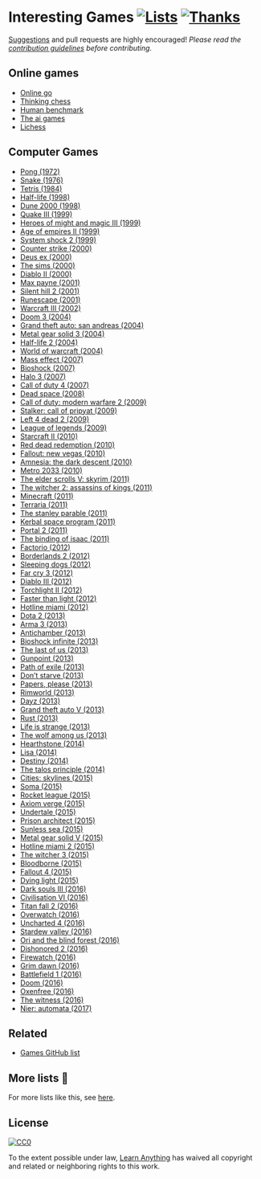 # Interesting Games [![Lists](https://img.shields.io/badge/More%20Lists-🔖-blue.svg)](https://github.com/learn-anything/learn-anything/wiki/Curated-Lists) [![Thanks](https://img.shields.io/badge/Say%20Thanks-💗-ff69b4.svg)](https://www.patreon.com/learnanything)
[Suggestions](../../issues/) and pull requests are highly encouraged! *Please read the [contribution guidelines](contributing.md) before contributing.*

## Online games
- [Online go](https://online-go.com/play)
- [Thinking chess](http://www.bewitched.com/chess/)
- [Human benchmark](https://www.humanbenchmark.com/tests/memory)
- [The ai games](http://theaigames.com/)
- [Lichess](https://lichess.org/)

## Computer Games
- [Pong (1972)](http://www.wikiwand.com/en/Pong)
- [Snake (1976)](http://www.wikiwand.com/en/Snake)
- [Tetris (1984)](http://www.wikiwand.com/en/Tetris)
- [Half-life (1998)](http://www.wikiwand.com/en/Half-Life_(video_game))
- [Dune 2000 (1998)](http://www.wikiwand.com/en/Dune_2000)
- [Quake III (1999)](http://www.wikiwand.com/en/Quake_III_Arena)
- [Heroes of might and magic III (1999)](http://www.wikiwand.com/en/Heroes_of_Might_and_Magic_III)
- [Age of empires II (1999)](http://www.wikiwand.com/en/Age_of_Empires_II)
- [System shock 2 (1999)](http://www.wikiwand.com/en/System_Shock_2)
- [Counter strike (2000)](https://my.mindnode.com/t17mZNVbgfHyPdT5UrokGrnZswvyjxzyizpfWnuC)
- [Deus ex (2000)](http://www.wikiwand.com/en/Deus_Ex_(video_game))
- [The sims (2000)](http://www.wikiwand.com/en/The_Sims)
- [Diablo II (2000)](http://www.wikiwand.com/en/Diablo_II)
- [Max payne (2001)](http://www.wikiwand.com/en/Max_Payne)
- [Silent hill 2 (2001)](http://www.wikiwand.com/en/Silent_Hill_2)
- [Runescape (2001)](http://www.wikiwand.com/en/RuneScape)
- [Warcraft III (2002)](http://www.wikiwand.com/en/Warcraft_III:_Reign_of_Chaos)
- [Doom 3 (2004)](http://www.wikiwand.com/en/Doom_3)
- [Grand theft auto: san andreas (2004)](http://www.wikiwand.com/en/Grand_Theft_Auto:_San_Andreas)
- [Metal gear solid 3 (2004)](http://www.wikiwand.com/en/Metal_Gear_Solid_3:_Snake_Eater)
- [Half-life 2 (2004)](http://www.wikiwand.com/en/Half-Life_2)
- [World of warcraft (2004)](http://www.wikiwand.com/en/World_of_Warcraft)
- [Mass effect (2007)](http://www.wikiwand.com/en/Mass_Effect)
- [Bioshock (2007)](http://www.wikiwand.com/en/BioShock)
- [Halo 3 (2007)](http://www.wikiwand.com/en/Halo_3)
- [Call of duty 4 (2007)](http://www.wikiwand.com/en/Call_of_Duty_4:_Modern_Warfare)
- [Dead space (2008)](http://www.wikiwand.com/en/Dead_Space_(2008_video_game))
- [Call of duty: modern warfare 2 (2009)](http://www.wikiwand.com/en/Call_of_Duty:_Modern_Warfare_2)
- [Stalker: call of pripyat (2009)](http://www.wikiwand.com/en/S.T.A.L.K.E.R.:_Call_of_Pripyat)
- [Left 4 dead 2 (2009)](http://www.wikiwand.com/en/Left_4_Dead_2)
- [League of legends (2009)](https://my.mindnode.com/m1jLqAvaGq6hPxynbbxLmwTjE3yNJQ1M1qoijpu5)
- [Starcraft II (2010)](http://www.wikiwand.com/en/StarCraft_II:_Wings_of_Liberty)
- [Red dead redemption (2010)](http://www.wikiwand.com/en/Red_Dead_Redemption)
- [Fallout: new vegas (2010)](http://www.wikiwand.com/en/Fallout:_New_Vegas)
- [Amnesia: the dark descent (2010)](http://www.wikiwand.com/en/Amnesia:_The_Dark_Descent)
- [Metro 2033 (2010)](http://www.wikiwand.com/en/Metro_2033_(video_game))
- [The elder scrolls V: skyrim (2011)](http://www.wikiwand.com/en/The_Elder_Scrolls_V:_Skyrim)
- [The witcher 2: assassins of kings (2011)](http://www.wikiwand.com/en/The_Witcher_2:_Assassins_of_Kings)
- [Minecraft (2011)](http://www.wikiwand.com/en/Minecraft)
- [Terraria (2011)](http://www.wikiwand.com/en/Terraria)
- [The stanley parable (2011)](http://www.wikiwand.com/en/The_Stanley_Parable)
- [Kerbal space program (2011)](http://www.wikiwand.com/en/Kerbal_Space_Program)
- [Portal 2 (2011)](http://www.wikiwand.com/en/Portal_2)
- [The binding of isaac (2011)](http://www.wikiwand.com/en/The_Binding_of_Isaac_(video_game))
- [Factorio (2012)](http://www.wikiwand.com/en/Factorio)
- [Borderlands 2 (2012)](http://www.wikiwand.com/en/Borderlands_2)
- [Sleeping dogs (2012)](http://www.wikiwand.com/en/Sleeping_Dogs_(video_game))
- [Far cry 3 (2012)](http://www.wikiwand.com/en/Far_Cry_3)
- [Diablo III (2012)](http://www.wikiwand.com/en/Diablo_III)
- [Torchlight II (2012)](http://www.wikiwand.com/en/Torchlight_II)
- [Faster than light (2012)](http://www.wikiwand.com/en/Faster-than-light)
- [Hotline miami (2012)](http://www.wikiwand.com/en/Hotline_Miami)
- [Dota 2 (2013)](http://www.wikiwand.com/en/Dota_2)
- [Arma 3 (2013)](http://www.wikiwand.com/en/ARMA_3)
- [Antichamber (2013)](http://www.wikiwand.com/en/Antichamber)
- [Bioshock infinite (2013)](http://www.wikiwand.com/en/BioShock_Infinite)
- [The last of us (2013)](http://www.wikiwand.com/en/The_Last_of_Us)
- [Gunpoint (2013)](http://www.wikiwand.com/en/Gunpoint_(video_game))
- [Path of exile (2013)](http://www.wikiwand.com/en/Path_of_Exile)
- [Don’t starve (2013)](http://www.wikiwand.com/en/Don%27t_Starve)
- [Papers, please (2013)](http://www.wikiwand.com/en/Papers,_Please)
- [Rimworld (2013)](http://www.wikiwand.com/en/RimWorld)
- [Dayz (2013)](http://www.wikiwand.com/en/DayZ_(video_game))
- [Grand theft auto V (2013)](http://www.wikiwand.com/en/Grand_Theft_Auto_V)
- [Rust (2013)](http://www.wikiwand.com/en/Rust_(video_game))
- [Life is strange (2013)](http://www.wikiwand.com/en/Life_Is_Strange)
- [The wolf among us (2013)](http://www.wikiwand.com/en/The_Wolf_Among_Us)
- [Hearthstone (2014)](http://www.wikiwand.com/en/Hearthstone_(video_game))
- [Lisa (2014)](http://www.wikiwand.com/en/Lisa_(video_game))
- [Destiny (2014)](http://www.wikiwand.com/en/Destiny_(video_game))
- [The talos principle (2014)](http://www.wikiwand.com/en/The_Talos_Principle)
- [Cities: skylines (2015)](http://www.wikiwand.com/en/Cities:_Skylines)
- [Soma (2015)](http://www.wikiwand.com/en/Soma_(video_game))
- [Rocket league (2015)](http://www.wikiwand.com/en/Rocket_League)
- [Axiom verge (2015)](http://www.wikiwand.com/en/Axiom_Verge)
- [Undertale (2015)](http://www.wikiwand.com/en/Undertale)
- [Prison architect (2015)](http://www.wikiwand.com/en/Prison_Architect)
- [Sunless sea (2015)](http://www.wikiwand.com/en/Sunless_Sea)
- [Metal gear solid V (2015)](http://www.wikiwand.com/en/Metal_Gear_Solid_V:_The_Phantom_Pain)
- [Hotline miami 2 (2015)](http://www.wikiwand.com/en/Hotline_Miami_2:_Wrong_Number)
- [The witcher 3 (2015)](http://www.wikiwand.com/en/The_Witcher_3:_Wild_Hunt)
- [Bloodborne (2015)](http://www.wikiwand.com/en/Bloodborne)
- [Fallout 4 (2015)](http://www.wikiwand.com/en/Fallout_4)
- [Dying light (2015)](http://www.wikiwand.com/en/Dying_Light)
- [Dark souls III (2016)](http://www.wikiwand.com/en/Dark_Souls_III)
- [Civilisation VI (2016)](http://www.wikiwand.com/en/Civilization_VI)
- [Titan fall 2 (2016)](http://www.wikiwand.com/en/Titanfall_2)
- [Overwatch (2016)](http://www.wikiwand.com/en/Overwatch_(video_game))
- [Uncharted 4 (2016)](http://www.wikiwand.com/en/Uncharted_4:_A_Thief%27s_End)
- [Stardew valley (2016)](http://www.wikiwand.com/en/Stardew_Valley)
- [Ori and the blind forest (2016)](http://www.wikiwand.com/en/Ori_and_the_Blind_Forest)
- [Dishonored 2 (2016)](http://www.wikiwand.com/en/Dishonored_2)
- [Firewatch (2016)](http://www.wikiwand.com/en/Firewatch)
- [Grim dawn (2016)](http://www.wikiwand.com/en/Grim_Dawn)
- [Battlefield 1 (2016)](http://www.wikiwand.com/en/Battlefield_1)
- [Doom (2016)](http://www.wikiwand.com/en/Doom_(2016_video_game))
- [Oxenfree (2016)](http://www.wikiwand.com/en/Oxenfree)
- [The witness (2016)](http://www.wikiwand.com/en/The_Witness_(2016_video_game))
- [Nier: automata (2017)](http://www.wikiwand.com/en/Nier:_Automata)

## Related
- [Games GitHub list](https://github.com/leereilly/games)

## More lists 📝
For more lists like this, see [here](https://github.com/learn-anything/learn-anything/wiki/Curated-Lists).

## License
[![CC0](http://mirrors.creativecommons.org/presskit/buttons/88x31/svg/cc-zero.svg)](https://creativecommons.org/publicdomain/zero/1.0/)

To the extent possible under law, [Learn Anything](https://learn-anything.xyz) has waived all copyright and related or neighboring rights to this work.
